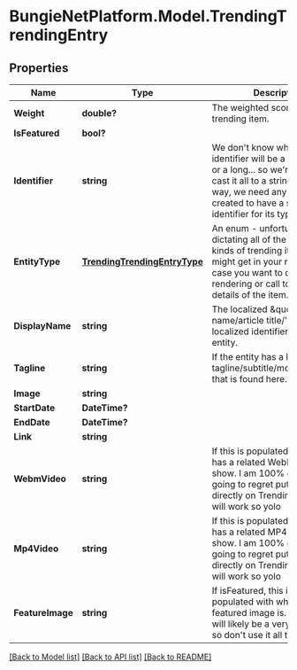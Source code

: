 # BungieNetPlatform.Model.TrendingTrendingEntry
## Properties

Name | Type | Description | Notes
------------ | ------------- | ------------- | -------------
**Weight** | **double?** | The weighted score of this trending item. | [optional] 
**IsFeatured** | **bool?** |  | [optional] 
**Identifier** | **string** | We don&#39;t know whether the identifier will be a string, a uint, or a long... so we&#39;re going to cast it all to a string. But either way, we need any trending item created to have a single unique identifier for its type. | [optional] 
**EntityType** | [**TrendingTrendingEntryType**](TrendingTrendingEntryType.md) | An enum - unfortunately - dictating all of the possible kinds of trending items that you might get in your result set, in case you want to do custom rendering or call to get the details of the item. | [optional] 
**DisplayName** | **string** | The localized \&quot;display name/article title/&#39;primary localized identifier&#39;\&quot; of the entity. | [optional] 
**Tagline** | **string** | If the entity has a localized tagline/subtitle/motto/whatever, that is found here. | [optional] 
**Image** | **string** |  | [optional] 
**StartDate** | **DateTime?** |  | [optional] 
**EndDate** | **DateTime?** |  | [optional] 
**Link** | **string** |  | [optional] 
**WebmVideo** | **string** | If this is populated, the entry has a related WebM video to show. I am 100% certain I am going to regret putting this directly on TrendingEntry, but it will work so yolo | [optional] 
**Mp4Video** | **string** | If this is populated, the entry has a related MP4 video to show. I am 100% certain I am going to regret putting this directly on TrendingEntry, but it will work so yolo | [optional] 
**FeatureImage** | **string** | If isFeatured, this image will be populated with whatever the featured image is. Note that this will likely be a very large image, so don&#39;t use it all the time. | [optional] 

[[Back to Model list]](../README.md#documentation-for-models) [[Back to API list]](../README.md#documentation-for-api-endpoints) [[Back to README]](../README.md)

